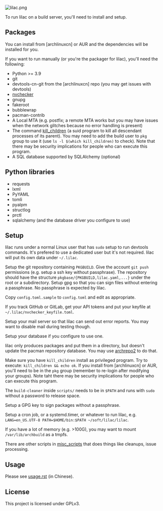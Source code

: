 ![lilac.png](https://github.com/archlinuxcn/artworks/raw/master/lilac-logo/example%20banners/banner-small.png)

To run lilac on a build server, you'll need to install and setup.

Packages
----

You can install from [archlinuxcn] or AUR and the dependencies will be installed for you.

If you want to run manually (or you're the packager for lilac), you'll need the following:

* Python >= 3.9
* git
* devtools-cn-git from the [archlinuxcn] repo (you may get issues with devtools)
* [nvchecker](https://github.com/lilydjwg/nvchecker)
* gnupg
* fakeroot
* bubblewrap
* pacman-contrib
* A Local MTA (e.g. postfix; a remote MTA works but you may have issues when the network glitches because no error handling is present)
* The command [kill_children](https://github.com/lilydjwg/pid_children) (a suid program to kill all descendant processes of its parent). You may need to add the build user to `pkg` group to use it (use `ls -l $(which kill_children)` to check). Note that there may be security implications for people who can execute this program.
* A SQL database supported by SQLAlchemy (optional)

Python libraries
----

* requests
* lxml
* PyYAML
* tomli
* pyalpm
* structlog
* prctl
* sqlalchemy (and the database driver you configure to use)

Setup
----

lilac runs under a normal Linux user that has `sudo` setup to run devtools commands. It's prefered to use a dedicated user but it's not required. lilac will put its own data under `~/.lilac`.

Setup the git repository containing `PKGBUILD`. Give the account `git push` permissions (e.g. setup a ssh key without passphrase). The repository should have the structure `pkgbase/{PKGBUILD,lilac.yaml,...}` under the root or a subdirectory. Setup gpg so that you can sign files without entering a passphrase. No passphrase is expected by lilac.

Copy `config.toml.sample` to `config.toml` and edit as appropriate.

If you track GitHub or GitLab, get your API tokens and put your keyfile at `~/.lilac/nvchecker_keyfile.toml`.

Setup your mail server so that lilac can send out error reports. You may want to disable mail during testing though.

Setup your database if you configure to use one.

lilac only produces packages and put them in a directory, but doesn't update the pacman repository database. You may use [archrepo2](https://github.com/lilydjwg/archrepo2) to do that.

Make sure you have `kill_children` install as privileged program. Try to execute: `kill_children && echo ok`. If you install from [archlinuxcn] or AUR, you'll need to be in the `pkg` group (remember to re-login after modifying your groups). Note taht there may be security implications for people who can execute this program.

The `build-cleaner` inside `scripts/` needs to be in `$PATH` and runs with `sudo` without a password to release space.

Setup a GPG key to sign packages without a passphrase.

Setup a cron job, or a systemd.timer, or whatever to run lilac, e.g. `LANG=en_US.UTF-8 PATH=$HOME/bin:$PATH ~/soft/lilac/lilac`.

If you have a lot of memory (e.g. >100G), you may want to mount `/var/lib/archbuild` as a tmpfs.

There are other scripts in [misc_scripts](https://github.com/archlinuxcn/misc_scripts) that does things like cleanups, issue processing.

Usage
----

Please see [usage.rst](./usage.rst) (in Chinese).

License
-------

This project is licensed under GPLv3.
